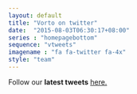 ```yaml
---
layout: default
title: "Vorto on twitter"
date:  "2015-08-03T06:30:17+08:00"
series : "homepagebottom"
sequence: "vtweets"
imagename : "fa fa-twitter fa-4x"
style: "team"
---
```

Follow our **latest tweets** <a href="https://twitter.com/VortoIoT" target="_blank">here.</a>